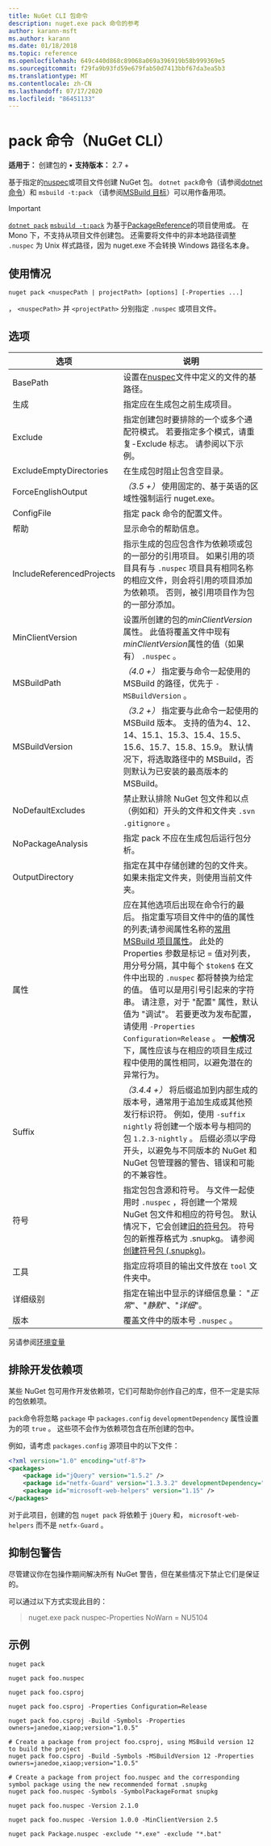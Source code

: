 ```yaml
---
title: NuGet CLI 包命令
description: nuget.exe pack 命令的参考
author: karann-msft
ms.author: karann
ms.date: 01/18/2018
ms.topic: reference
ms.openlocfilehash: 649c440d868c89068a069a396919b58b999369e5
ms.sourcegitcommit: f29fa9b93fd59e679fab50d7413bbf67da3ea5b3
ms.translationtype: MT
ms.contentlocale: zh-CN
ms.lasthandoff: 07/17/2020
ms.locfileid: "86451133"
---
```

# <a name="pack-command-nuget-cli"></a>pack 命令（NuGet CLI）

**适用于：** 创建包的 &bullet; **支持版本：** 2.7 +

基于指定的[nuspec](../nuspec.md)或项目文件创建 NuGet 包。 `dotnet pack`命令（请参阅[dotnet 命令](../dotnet-Commands.md)）和 `msbuild -t:pack` （请参阅[MSBuild 目标](../msbuild-targets.md)）可以用作备用项。

> [!Important]
> [`dotnet pack`](../dotnet-Commands.md) [`msbuild -t:pack`](../msbuild-targets.md) 为基于[PackageReference](../../consume-packages/package-references-in-project-files.md)的项目使用或。
> 在 Mono 下，不支持从项目文件创建包。 还需要将文件中的非本地路径调整 `.nuspec` 为 Unix 样式路径，因为 nuget.exe 不会转换 Windows 路径名本身。

## <a name="usage"></a>使用情况

```cli
nuget pack <nuspecPath | projectPath> [options] [-Properties ...]
```

， `<nuspecPath>` 并 `<projectPath>` 分别指定 `.nuspec` 或项目文件。

## <a name="options"></a>选项

| 选项 | 说明 |
| --- | --- |
| BasePath | 设置在[nuspec](../nuspec.md)文件中定义的文件的基路径。 |
| 生成 | 指定应在生成包之前生成项目。 |
| Exclude | 指定创建包时要排除的一个或多个通配符模式。 若要指定多个模式，请重复-Exclude 标志。 请参阅以下示例。 |
| ExcludeEmptyDirectories | 在生成包时阻止包含空目录。 |
| ForceEnglishOutput | *（3.5 +）* 使用固定的、基于英语的区域性强制运行 nuget.exe。 |
| ConfigFile | 指定 pack 命令的配置文件。 |
| 帮助 | 显示命令的帮助信息。 |
| IncludeReferencedProjects | 指示生成的包应包含作为依赖项或包的一部分的引用项目。 如果引用的项目具有与 `.nuspec` 项目具有相同名称的相应文件，则会将引用的项目添加为依赖项。 否则，被引用项目作为包的一部分添加。 |
| MinClientVersion | 设置所创建的包的*minClientVersion*属性。 此值将覆盖文件中现有*minClientVersion*属性的值（如果有） `.nuspec` 。 |
| MSBuildPath | *（4.0 +）* 指定要与命令一起使用的 MSBuild 的路径，优先于 `-MSBuildVersion` 。 |
| MSBuildVersion | *（3.2 +）* 指定要与此命令一起使用的 MSBuild 版本。 支持的值为4、12、14、15.1、15.3、15.4、15.5、15.6、15.7、15.8、15.9。 默认情况下，将选取路径中的 MSBuild，否则默认为已安装的最高版本的 MSBuild。 |
| NoDefaultExcludes | 禁止默认排除 NuGet 包文件和以点（例如和）开头的文件和文件夹 `.svn` `.gitignore` 。 |
| NoPackageAnalysis | 指定 pack 不应在生成包后运行包分析。 |
| OutputDirectory | 指定在其中存储创建的包的文件夹。 如果未指定文件夹，则使用当前文件夹。 |
| 属性 | 应在其他选项后出现在命令行的最后。 指定重写项目文件中的值的属性的列表;请参阅属性名称的[常用 MSBuild 项目属性](/visualstudio/msbuild/common-msbuild-project-properties)。 此处的 Properties 参数是标记 = 值对列表，用分号分隔，其中每个 `$token$` 在文件中出现的 `.nuspec` 都将替换为给定的值。 值可以是用引号引起来的字符串。 请注意，对于 "配置" 属性，默认值为 "调试"。 若要更改为发布配置，请使用 `-Properties Configuration=Release` 。 **一般情况**下，属性应该与在相应的项目生成过程中使用的属性相同，以避免潜在的异常行为。 |
| Suffix | *（3.4.4 +）* 将后缀追加到内部生成的版本号，通常用于追加生成或其他预发行标识符。 例如，使用 `-suffix nightly` 将创建一个版本号与相同的包 `1.2.3-nightly` 。 后缀必须以字母开头，以避免与不同版本的 NuGet 和 NuGet 包管理器的警告、错误和可能的不兼容性。 |
| 符号 | 指定包包含源和符号。 与文件一起使用时 `.nuspec` ，将创建一个常规 NuGet 包文件和相应的符号包。 默认情况下，它会创建[旧的符号包](../../create-packages/Symbol-Packages.md)。 符号包的新推荐格式为 .snupkg。 请参阅[创建符号包 (.snupkg)](../../create-packages/Symbol-Packages-snupkg.md)。 |
| 工具 | 指定应将项目的输出文件放在 `tool` 文件夹中。 |
| 详细级别 | 指定在输出中显示的详细信息量： "*正常*"、"*静默*"、"*详细*"。 |
| 版本 | 覆盖文件中的版本号 `.nuspec` 。 |

另请参阅[环境变量](cli-ref-environment-variables.md)

## <a name="excluding-development-dependencies"></a>排除开发依赖项

某些 NuGet 包可用作开发依赖项，它们可帮助你创作自己的库，但不一定是实际的包依赖项。

`pack`命令将忽略 `package` 中 `packages.config` `developmentDependency` 属性设置为的项 `true` 。 这些项不会作为依赖项包含在所创建的包中。

例如，请考虑 `packages.config` 源项目中的以下文件：

```xml
<?xml version="1.0" encoding="utf-8"?>
<packages>
    <package id="jQuery" version="1.5.2" />
    <package id="netfx-Guard" version="1.3.3.2" developmentDependency="true" />
    <package id="microsoft-web-helpers" version="1.15" />
</packages>
```

对于此项目，创建的包 `nuget pack` 将依赖于 `jQuery` 和， `microsoft-web-helpers` 而不是 `netfx-Guard` 。

## <a name="suppressing-pack-warnings"></a>抑制包警告

尽管建议你在包操作期间解决所有 NuGet 警告，但在某些情况下禁止它们是保证的。

可以通过以下方式实现此目的： 

> nuget.exe pack nuspec-Properties NoWarn = NU5104

## <a name="examples"></a>示例

```cli
nuget pack

nuget pack foo.nuspec

nuget pack foo.csproj

nuget pack foo.csproj -Properties Configuration=Release

nuget pack foo.csproj -Build -Symbols -Properties owners=janedoe,xiaop;version="1.0.5"

# Create a package from project foo.csproj, using MSBuild version 12 to build the project
nuget pack foo.csproj -Build -Symbols -MSBuildVersion 12 -Properties owners=janedoe,xiaop;version="1.0.5"

# Create a package from project foo.nuspec and the corresponding symbol package using the new recommended format .snupkg
nuget pack foo.nuspec -Symbols -SymbolPackageFormat snupkg

nuget pack foo.nuspec -Version 2.1.0

nuget pack foo.nuspec -Version 1.0.0 -MinClientVersion 2.5

nuget pack Package.nuspec -exclude "*.exe" -exclude "*.bat"
```
